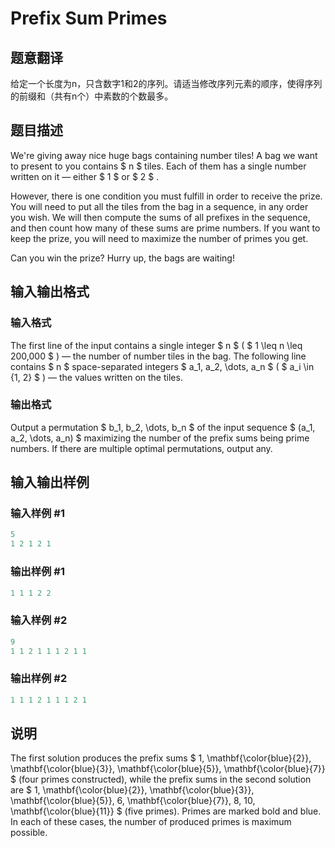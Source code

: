 # Prefix Sum Primes

## 题意翻译

给定一个长度为n，只含数字1和2的序列。请适当修改序列元素的顺序，使得序列的前缀和（共有n个）中素数的个数最多。

## 题目描述

We're giving away nice huge bags containing number tiles! A bag we want to present to you contains $ n $ tiles. Each of them has a single number written on it — either $ 1 $ or $ 2 $ .

However, there is one condition you must fulfill in order to receive the prize. You will need to put all the tiles from the bag in a sequence, in any order you wish. We will then compute the sums of all prefixes in the sequence, and then count how many of these sums are prime numbers. If you want to keep the prize, you will need to maximize the number of primes you get.

Can you win the prize? Hurry up, the bags are waiting!

## 输入输出格式

### 输入格式

The first line of the input contains a single integer $ n $ ( $ 1 \leq n \leq 200\,000 $ ) — the number of number tiles in the bag. The following line contains $ n $ space-separated integers $ a_1, a_2, \dots, a_n $ ( $ a_i \in \{1, 2\} $ ) — the values written on the tiles.

### 输出格式

Output a permutation $ b_1, b_2, \dots, b_n $ of the input sequence $ (a_1, a_2, \dots, a_n) $ maximizing the number of the prefix sums being prime numbers. If there are multiple optimal permutations, output any.

## 输入输出样例

### 输入样例 #1

```cpp
5
1 2 1 2 1

```
### 输出样例 #1

```cpp
1 1 1 2 2

```
### 输入样例 #2

```cpp
9
1 1 2 1 1 1 2 1 1

```
### 输出样例 #2

```cpp
1 1 1 2 1 1 1 2 1

```
## 说明

The first solution produces the prefix sums $ 1, \mathbf{\color{blue}{2}}, \mathbf{\color{blue}{3}}, \mathbf{\color{blue}{5}}, \mathbf{\color{blue}{7}} $ (four primes constructed), while the prefix sums in the second solution are $ 1, \mathbf{\color{blue}{2}}, \mathbf{\color{blue}{3}}, \mathbf{\color{blue}{5}}, 6, \mathbf{\color{blue}{7}}, 8, 10, \mathbf{\color{blue}{11}} $ (five primes). Primes are marked bold and blue. In each of these cases, the number of produced primes is maximum possible.

